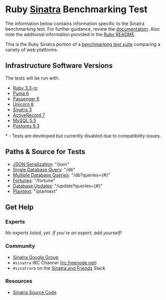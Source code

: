 # Ruby [Sinatra](http://www.sinatrarb.com) Benchmarking Test

The information below contains information specific to the Sinatra benchmarking
test. For further guidance, review the
[documentation](https://github.com/TechEmpower/FrameworkBenchmarks/wiki).  Also
note the additional information provided in the [Ruby README](../).

This is the Ruby Sinatra portion of a [benchmarking test suite](../../)
comparing a variety of web platforms.

## Infrastructure Software Versions

The tests will be run with:

* [Ruby 3.3-rc](http://www.ruby-lang.org)
* [Puma 6](http://puma.io)
* [Passenger 6](https://www.phusionpassenger.com)
* [Unicorn 6](https://bogomips.org/unicorn/)
* [Sinatra 3](http://www.sinatrarb.com)
* [ActiveRecord 7](https://github.com/rails/rails/tree/master/activerecord)
* [MySQL 5.5](https://www.mysql.com)
* [Postgres 9.3](https://www.postgresql.org)

\* - Tests are developed but currently disabled due to compatibility issues.

## Paths & Source for Tests

* [JSON Serialization](hello_world.rb): "/json"
* [Single Database Query](hello_world.rb): "/db"
* [Multiple Database Queries](hello_world.rb): "/db?queries={#}"
* [Fortunes](hello_world.rb): "/fortune"
* [Database Updates](hello_world.rb): "/update?queries={#}"
* [Plaintext](hello_world.rb): "/plaintext"

## Get Help

### Experts

_No experts listed, yet. If you're an expert, add yourself!_

### Community

* [Sinatra Google Group](https://groups.google.com/forum/#!forum/sinatrarb)
* `#sinatra` IRC Channel ([irc.freenode.net](http://freenode.net/))
* `#sinatrarb` on the [Sinatra and Friends](http://sinatra-slack.herokuapp.com) Slack

### Resources

* [Sinatra Source Code](https://github.com/sinatra/sinatra)

